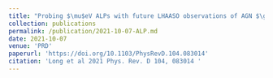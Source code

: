 ```yaml
---
title: "Probing $\mu$eV ALPs with future LHAASO observations of AGN $\gamma$-ray spectra"
collection: publications
permalink: /publication/2021-10-07-ALP.md
date: 2021-10-07
venue: 'PRD'
paperurl: 'https://doi.org/10.1103/PhysRevD.104.083014'
citation: 'Long et al 2021 Phys. Rev. D 104, 083014 '
---
```

